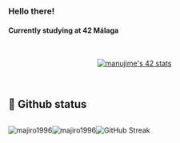 ### Hello there!

#### Currently studying at 42 Málaga
<br>
<p align="center">
<a href="https://github.com/JaeSeoKim/badge42"><img src="https://badge42.vercel.app/api/v2/cliliqisb004908kyi7j0gzsk/stats?cursusId=21&coalitionId=276" alt="manujime's 42 stats" /></a>
</p>
<br>

## :pushpin: Github status
<div style="display: flex; flex-direction: row; align-items: center;flex-wrap: wrap">
    <div>
      <p align="center"><img src="https://github-readme-stats.vercel.app/api/top-langs?username=majiro1996&show_icons=true&locale=en&layout=compact" alt="majiro1996" /></p>
    </div>
    <div>
      <p align="center"><img src="https://github-readme-stats.vercel.app/api?username=majiro1996&show_icons=true&locale=en" alt="majiro1996" /></p>
    </div>
    <div>
      <p align="center"><img src="https://streak-stats.demolab.com/?user=majiro1996" alt="GitHub Streak"><p>
    </div>
</div>







<!--
this is a ✨ _special_ ✨ repository because its `README.md` (this file) appears on your GitHub profile.

Here are some ideas to get you started:

- 🔭 I’m currently studying Software Developer in **<a href="https://www.42malaga.com/"> 42 Malaga</a>**
- 🌱 I’m currently learning ...
- 👯 I’m looking to collaborate on ...
- 🤔 I’m looking for help with ...
- 💬 Ask me about ...
- 📫 How to reach me: ...
- 😄 Pronouns: ...
- ⚡ Fun fact: ...
....
-->
